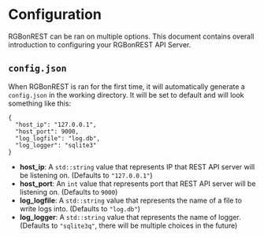 # Configuration
RGBonREST can be ran on multiple options. This document contains overall introduction to configuring your RGBonREST API Server.

## `config.json`
When RGBonREST is ran for the first time, it will automatically generate a `config.json` in the working directory. It will be set to default and will look something like this:

```
{  
  "host_ip": "127.0.0.1",  
  "host_port": 9000,  
  "log_logfile": "log.db",  
  "log_logger": "sqlite3"  
}
```
- **host_ip**: A `std::string` value that represents IP that REST API server will be listening on. (Defaults to `"127.0.0.1"`)
- **host_port**: An `int` value that represents port that REST API server will be listening on. (Defaults to `9000`)
- **log_logfile**: A `std::string` value that represents the name of a file to write logs into. (Defaults to `"log.db"`)
- **log_logger**: A `std::string` value that represents the name of logger. (Defaults to `"sqlite3q"`, there will be multiple choices in the future)